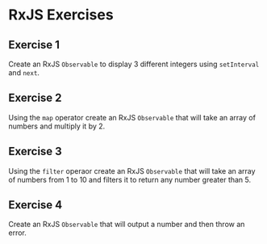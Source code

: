 # RxJS Exercises

## Exercise 1

Create an RxJS `Observable` to display 3 different integers using `setInterval` and `next`.

## Exercise 2

Using the `map` operator create an RxJS `Observable` that will take an array of numbers and multiply it by 2. 

## Exercise 3

Using the `filter` operaor create an RxJS `Observable` that will take an array of numbers from 1 to 10 and filters it to return any number greater than 5. 

## Exercise 4

Create an RxJS `Observable` that will output a number and then throw an error. 